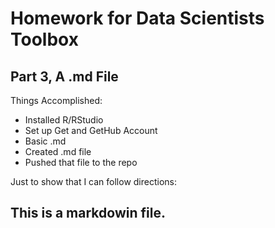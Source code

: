 #  Homework for Data Scientists Toolbox
## Part 3, A .md File

Things Accomplished:

* Installed R/RStudio
* Set up Get and GetHub Account
* Basic .md
* Created .md file
* Pushed that file to the repo

Just to show that I can follow directions:

## This is a markdowin file.
